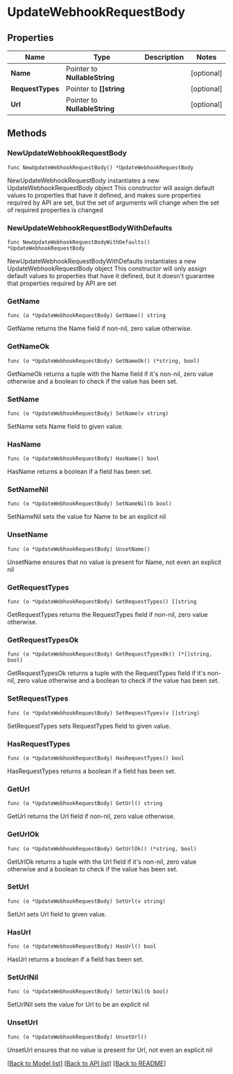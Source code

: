 # UpdateWebhookRequestBody

## Properties

Name | Type | Description | Notes
------------ | ------------- | ------------- | -------------
**Name** | Pointer to **NullableString** |  | [optional] 
**RequestTypes** | Pointer to **[]string** |  | [optional] 
**Url** | Pointer to **NullableString** |  | [optional] 

## Methods

### NewUpdateWebhookRequestBody

`func NewUpdateWebhookRequestBody() *UpdateWebhookRequestBody`

NewUpdateWebhookRequestBody instantiates a new UpdateWebhookRequestBody object
This constructor will assign default values to properties that have it defined,
and makes sure properties required by API are set, but the set of arguments
will change when the set of required properties is changed

### NewUpdateWebhookRequestBodyWithDefaults

`func NewUpdateWebhookRequestBodyWithDefaults() *UpdateWebhookRequestBody`

NewUpdateWebhookRequestBodyWithDefaults instantiates a new UpdateWebhookRequestBody object
This constructor will only assign default values to properties that have it defined,
but it doesn't guarantee that properties required by API are set

### GetName

`func (o *UpdateWebhookRequestBody) GetName() string`

GetName returns the Name field if non-nil, zero value otherwise.

### GetNameOk

`func (o *UpdateWebhookRequestBody) GetNameOk() (*string, bool)`

GetNameOk returns a tuple with the Name field if it's non-nil, zero value otherwise
and a boolean to check if the value has been set.

### SetName

`func (o *UpdateWebhookRequestBody) SetName(v string)`

SetName sets Name field to given value.

### HasName

`func (o *UpdateWebhookRequestBody) HasName() bool`

HasName returns a boolean if a field has been set.

### SetNameNil

`func (o *UpdateWebhookRequestBody) SetNameNil(b bool)`

 SetNameNil sets the value for Name to be an explicit nil

### UnsetName
`func (o *UpdateWebhookRequestBody) UnsetName()`

UnsetName ensures that no value is present for Name, not even an explicit nil
### GetRequestTypes

`func (o *UpdateWebhookRequestBody) GetRequestTypes() []string`

GetRequestTypes returns the RequestTypes field if non-nil, zero value otherwise.

### GetRequestTypesOk

`func (o *UpdateWebhookRequestBody) GetRequestTypesOk() (*[]string, bool)`

GetRequestTypesOk returns a tuple with the RequestTypes field if it's non-nil, zero value otherwise
and a boolean to check if the value has been set.

### SetRequestTypes

`func (o *UpdateWebhookRequestBody) SetRequestTypes(v []string)`

SetRequestTypes sets RequestTypes field to given value.

### HasRequestTypes

`func (o *UpdateWebhookRequestBody) HasRequestTypes() bool`

HasRequestTypes returns a boolean if a field has been set.

### GetUrl

`func (o *UpdateWebhookRequestBody) GetUrl() string`

GetUrl returns the Url field if non-nil, zero value otherwise.

### GetUrlOk

`func (o *UpdateWebhookRequestBody) GetUrlOk() (*string, bool)`

GetUrlOk returns a tuple with the Url field if it's non-nil, zero value otherwise
and a boolean to check if the value has been set.

### SetUrl

`func (o *UpdateWebhookRequestBody) SetUrl(v string)`

SetUrl sets Url field to given value.

### HasUrl

`func (o *UpdateWebhookRequestBody) HasUrl() bool`

HasUrl returns a boolean if a field has been set.

### SetUrlNil

`func (o *UpdateWebhookRequestBody) SetUrlNil(b bool)`

 SetUrlNil sets the value for Url to be an explicit nil

### UnsetUrl
`func (o *UpdateWebhookRequestBody) UnsetUrl()`

UnsetUrl ensures that no value is present for Url, not even an explicit nil

[[Back to Model list]](../README.md#documentation-for-models) [[Back to API list]](../README.md#documentation-for-api-endpoints) [[Back to README]](../README.md)


